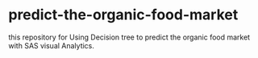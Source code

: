 # predict-the-organic-food-market
this repository for Using Decision tree to predict the organic food market with SAS visual Analytics.
